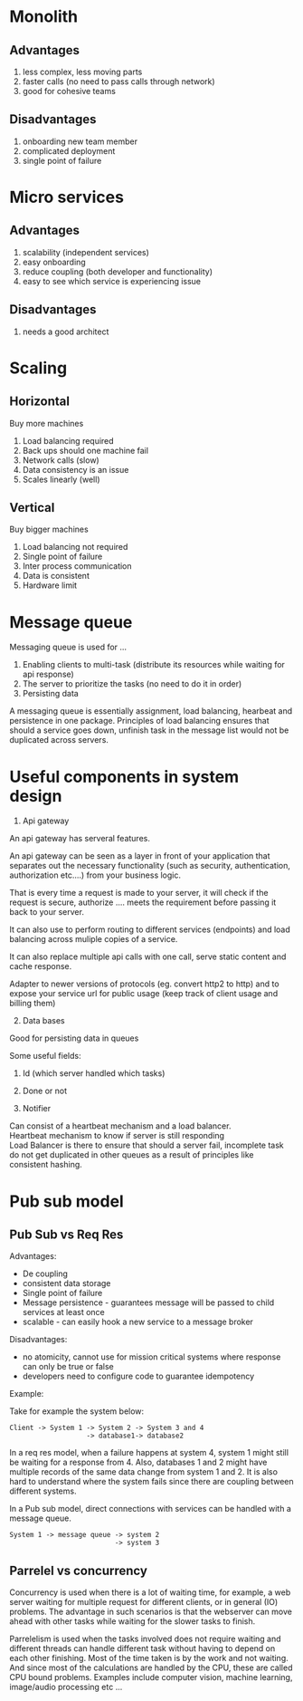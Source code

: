 # Monolith

## Advantages

1. less complex, less moving parts
2. faster calls (no need to pass calls through network)
3. good for cohesive teams

## Disadvantages

1. onboarding new team member
2. complicated deployment
3. single point of failure

# Micro services

## Advantages

1. scalability (independent services)
2. easy onboarding
3. reduce coupling (both developer and functionality)
4. easy to see which service is experiencing issue

## Disadvantages

1. needs a good architect

# Scaling

## Horizontal
Buy more machines

1. Load balancing required
2. Back ups should one machine fail
3. Network calls (slow)
4. Data consistency is an issue
5. Scales linearly (well)

## Vertical
Buy bigger machines

1. Load balancing not required
2. Single point of failure
3. Inter process communication
4. Data is consistent
5. Hardware limit

# Message queue

Messaging queue is used for ...
1. Enabling clients to multi-task (distribute its resources while waiting for api response)
2. The server to prioritize the tasks (no need to do it in order)
3. Persisting data

A messaging queue is essentially assignment, load balancing, hearbeat and persistence in one package. Principles of load balancing ensures that should a service goes down, unfinish task in the message list would not be duplicated across servers.

# Useful components in system design

1. Api gateway

An api gateway has serveral features.

An api gateway can be seen as a layer in front of your application that separates out the necessary functionality (such as security, authentication, authorization etc....) from your business logic.

That is every time a request is made to your server, it will check if the request is secure, authorize .... meets the requirement before passing it back to your server.

It can also use to perform routing to different services (endpoints) and load balancing across muliple copies of a service.

It can also replace multiple api calls with one call, serve static content and cache response.

Adapter to newer versions of protocols (eg. convert http2 to http) and to expose your service url for public usage (keep track of client usage and billing them)

2. Data bases

Good for persisting data in queues

Some useful fields:
1. Id (which server handled which tasks)
2. Done or not

3. Notifier

Can consist of a heartbeat mechanism and a load balancer.<br/>
Heartbeat mechanism to know if server is still responding<br/>
Load Balancer is there to ensure that should a server fail, incomplete task do not get duplicated in other queues as a result of principles like consistent hashing.

# Pub sub model

## Pub Sub vs Req Res

Advantages:
- De coupling
- consistent data storage
- Single point of failure
- Message persistence - guarantees message will be passed to child services at least once
- scalable - can easily hook a new service to a message broker


Disadvantages:
- no atomicity, cannot use for mission critical systems where response can only be true or false
- developers need to configure code to guarantee idempotency

Example:

Take for example the system below:

```
Client -> System 1 -> System 2 -> System 3 and 4
                   -> database1-> database2
```

In a req res model, when a failure happens at system 4, system 1 might still be waiting for a response from 4. Also, databases 1 and 2 might have multiple records of the same data change from system 1 and 2. It is also hard to understand where the system fails since there are coupling between different systems.

In a Pub sub model, direct connections with services can be handled with a message queue.

```
System 1 -> message queue -> system 2
                          -> system 3
```

## Parrelel vs concurrency

Concurrency is used when there is a lot of waiting time, for example, a web server waiting for multiple request for different clients, or in general (IO) problems. The advantage in such scenarios is that the webserver can move ahead with other tasks while waiting for the slower tasks to finish.

Parrelelism is used when the tasks involved does not require waiting and different threads can handle different task without having to depend on each other finishing. Most of the time taken is by the work and not waiting. And since most of the calculations are handled by the CPU, these are called CPU bound problems. Examples include computer vision, machine learning, image/audio processing etc ...


